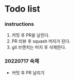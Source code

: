 # Todo list

### instructions

1. 커밋 후 PR을 날린다.
2. PR 리뷰 후 squash 머지가 된다.
3. git 브랜치는 머지 후 삭제한다.

### 20220717 숙제

- 커밋 후 PR 날리기
